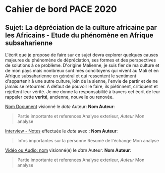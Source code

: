 # Cahier de bord PACE 2020
## Sujet: La dépréciation de la culture africaine par les Africains - Etude du phénomène en Afrique subsaharienne

L'écrit que je propose de faire sur ce sujet devra explorer quelques causes majeures du phénomène de dépréciation, ses formes et des perspectives de solutions à ce problème.
D'origine Malienne, je suis fier de ma culture et de mon pays mais nombreux sont mes concitoyens qui vivent au Mali et en Afrique subsaharienne en général et qui ressentent le sentiment d'appartenir à une autre culture, loin de la sienne, l'envie de partir et de ne jamais se retourner. A défaut de pouvoir le faire, ils piétinnent, critiquent et rejettent leur vérité. Je me donne la responsabilité à travers cet écrit de leur rappeler cette **verité**, ancienne, nouvelle ou renovée.

[Nom Document](url) visionné le *date* Auteur: **Nom Auteur**:
> Partie importante et references
> Analyse exterieur, *Auteur*
Mon analyse

[Interview - Notes](url) effectuée le *date* avec : **Nom Auteur**:
> Infos importantes sur la personne
> Resumé de l'échange
Mon analyse

[Vidéo ou Audio: nom](url) visionné(e) le *date* Auteur: **Nom Auteur**:
> Partie importante et references
> Analyse exterieur, *Auteur*
Mon analyse 

